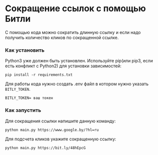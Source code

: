 # Сокращение ссылок с помощью Битли
С помощью кода можно сократить длинную ссылку и если надо получить количество кликов по сокращенной ссылке.

### Как установить
Python3 уже должен быть установлен. Используйте pip(или pip3, если есть конфликт с Python2) для установки зависимостей:
```
pip install -r requirements.txt
```
Для работы кода нужно создать .env файл в котором нужно указать `BITLY_TOKEN`.

```
BITLY_TOKEN= ваш токен
```
### Как запустить
Для сокращения ссылки напишите данную команду:
```
python main.py https://www.google.by/?hl=ru
```
Для подсчета кликов укажите сокращенную ссылку:

```
python main.py https://bit.ly/48hEpcG
```
